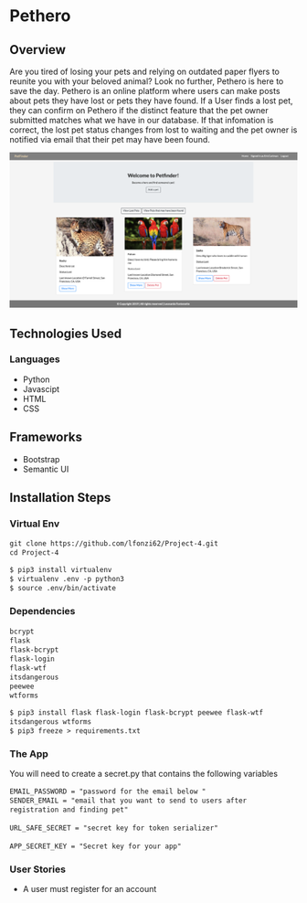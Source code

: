 # Pethero

## Overview
Are you tired of losing your pets and relying on outdated paper flyers to reunite you with your beloved animal? Look no further, Pethero is here to save the day. Pethero is an online platform where users can make posts about pets they have lost or pets they have found. If a User finds a lost pet, they can confirm on Pethero if the distinct feature that the pet owner submitted matches what we have in our database. If that infomation is correct, the lost pet status changes from lost to waiting and the pet owner is notified via email that their pet may have been found. 

![ScreenShot](static/images/pets_home_page.PNG)

## Technologies Used 

 ### Languages
- Python 
- Javascipt 
- HTML
- CSS


 ## Frameworks
 - Bootstrap 
 - Semantic UI
 
## Installation Steps 

### Virtual Env
```
git clone https://github.com/lfonzi62/Project-4.git
cd Project-4 
```

```
$ pip3 install virtualenv
$ virtualenv .env -p python3
$ source .env/bin/activate
```
### Dependencies
``` 
bcrypt
flask
flask-bcrypt
flask-login
flask-wtf
itsdangerous
peewee
wtforms
``` 
```
$ pip3 install flask flask-login flask-bcrypt peewee flask-wtf itsdangerous wtforms
$ pip3 freeze > requirements.txt
```
### The App
You will need to create a secret.py that contains the following variables 
```
EMAIL_PASSWORD = "password for the email below "
SENDER_EMAIL = "email that you want to send to users after registration and finding pet"

URL_SAFE_SECRET = "secret key for token serializer"

APP_SECRET_KEY = "Secret key for your app"
```
### User Stories
- A user must register for an account
